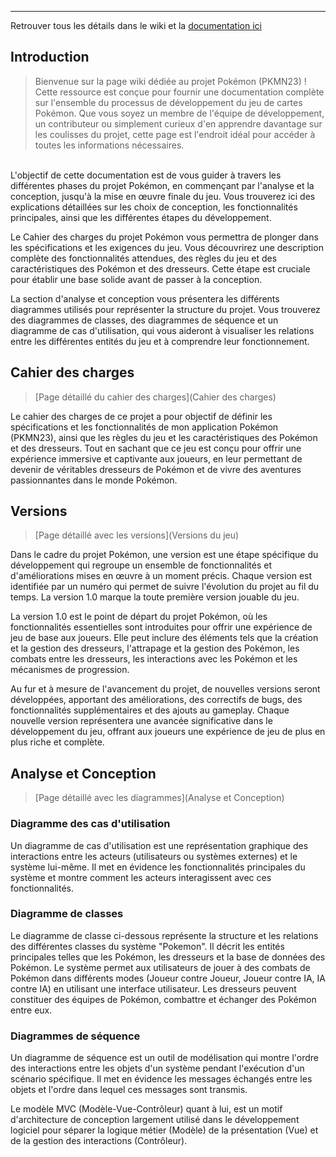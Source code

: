 ---

Retrouver tous les détails dans le wiki et la [documentation ici](https://tlefranc.forge-pages.iut-larochelle.fr/pkmn23/annotated.html)

## Introduction
> Bienvenue sur la page wiki dédiée au projet Pokémon (PKMN23) ! Cette ressource est conçue pour fournir une documentation complète sur l'ensemble du processus de développement du jeu de cartes Pokémon. Que vous soyez un membre de l'équipe de développement, un contributeur ou simplement curieux d'en apprendre davantage sur les coulisses du projet, cette page est l'endroit idéal pour accéder à toutes les informations nécessaires.

<br> L'objectif de cette documentation est de vous guider à travers les différentes phases du projet Pokémon, en commençant par l'analyse et la conception, jusqu'à la mise en œuvre finale du jeu. Vous trouverez ici des explications détaillées sur les choix de conception, les fonctionnalités principales, ainsi que les différentes étapes du développement.

Le Cahier des charges du projet Pokémon vous permettra de plonger dans les spécifications et les exigences du jeu. Vous découvrirez une description complète des fonctionnalités attendues, des règles du jeu et des caractéristiques des Pokémon et des dresseurs. Cette étape est cruciale pour établir une base solide avant de passer à la conception.

La section d'analyse et conception vous présentera les différents diagrammes utilisés pour représenter la structure du projet. Vous trouverez des diagrammes de classes, des diagrammes de séquence et un diagramme de cas d'utilisation, qui vous aideront à visualiser les relations entre les différentes entités du jeu et à comprendre leur fonctionnement.

## Cahier des charges

> [Page détaillé du cahier des charges](Cahier des charges)

Le cahier des charges de ce projet a pour objectif de définir les spécifications et les fonctionnalités de mon application Pokémon (PKMN23), ainsi que les règles du jeu et les caractéristiques des Pokémon et des dresseurs. Tout en sachant que ce jeu est conçu pour offrir une expérience immersive et captivante aux joueurs, en leur permettant de devenir de véritables dresseurs de Pokémon et de vivre des aventures passionnantes dans le monde Pokémon.

## Versions

> [Page détaillé avec les versions](Versions du jeu)

Dans le cadre du projet Pokémon, une version est une étape spécifique du développement qui regroupe un ensemble de fonctionnalités et d'améliorations mises en œuvre à un moment précis. Chaque version est identifiée par un numéro qui permet de suivre l'évolution du projet au fil du temps. La version 1.0 marque la toute première version jouable du jeu.

La version 1.0 est le point de départ du projet Pokémon, où les fonctionnalités essentielles sont introduites pour offrir une expérience de jeu de base aux joueurs. Elle peut inclure des éléments tels que la création et la gestion des dresseurs, l'attrapage et la gestion des Pokémon, les combats entre les dresseurs, les interactions avec les Pokémon et les mécanismes de progression.

Au fur et à mesure de l'avancement du projet, de nouvelles versions seront développées, apportant des améliorations, des correctifs de bugs, des fonctionnalités supplémentaires et des ajouts au gameplay. Chaque nouvelle version représentera une avancée significative dans le développement du jeu, offrant aux joueurs une expérience de jeu de plus en plus riche et complète.

## Analyse et Conception

> [Page détaillé avec les diagrammes](Analyse et Conception)

### Diagramme des cas d'utilisation
Un diagramme de cas d'utilisation est une représentation graphique des interactions entre les acteurs (utilisateurs ou systèmes externes) et le système lui-même. Il met en évidence les fonctionnalités principales du système et montre comment les acteurs interagissent avec ces fonctionnalités.

### Diagramme de classes
Le diagramme de classe ci-dessous représente la structure et les relations des différentes classes du système "Pokemon". Il décrit les entités principales telles que les Pokémon, les dresseurs et la base de données des Pokémon. Le système permet aux utilisateurs de jouer à des combats de Pokémon dans différents modes (Joueur contre Joueur, Joueur contre IA, IA contre IA) en utilisant une interface utilisateur. Les dresseurs peuvent constituer des équipes de Pokémon, combattre et échanger des Pokémon entre eux.

### Diagrammes de séquence 
Un diagramme de séquence est un outil de modélisation qui montre l'ordre des interactions entre les objets d'un système pendant l'exécution d'un scénario spécifique. Il met en évidence les messages échangés entre les objets et l'ordre dans lequel ces messages sont transmis.

Le modèle MVC (Modèle-Vue-Contrôleur) quant à lui, est un motif d'architecture de conception largement utilisé dans le développement logiciel pour séparer la logique métier (Modèle) de la présentation (Vue) et de la gestion des interactions (Contrôleur).
